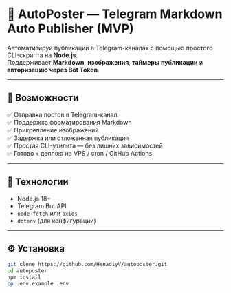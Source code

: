 # 🤖 AutoPoster — Telegram Markdown Auto Publisher (MVP)

Автоматизируй публикации в Telegram-каналах с помощью простого CLI-скрипта на **Node.js**.  
Поддерживает **Markdown**, **изображения**, **таймеры публикации** и **авторизацию через Bot Token**.

---

## 🚀 Возможности

✅ Отправка постов в Telegram-канал  
✅ Поддержка форматирования Markdown  
✅ Прикрепление изображений  
✅ Задержка или отложенная публикация  
✅ Простая CLI-утилита — без лишних зависимостей  
✅ Готово к деплою на VPS / cron / GitHub Actions

---

## 🧩 Технологии

- Node.js 18+
- Telegram Bot API
- `node-fetch` или `axios`
- `dotenv` (для конфигурации)

---

## ⚙️ Установка

```bash
git clone https://github.com/HenadiyV/autoposter.git
cd autoposter
npm install
cp .env.example .env
